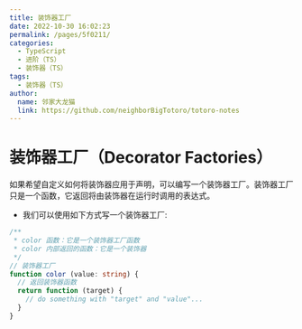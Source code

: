 ```yaml
---
title: 装饰器工厂
date: 2022-10-30 16:02:23
permalink: /pages/5f0211/
categories:
  - TypeScript
  - 进阶（TS）
  - 装饰器（TS）
tags:
  - 装饰器（TS）
author: 
  name: 邻家大龙猫
  link: https://github.com/neighborBigTotoro/totoro-notes
---
```




# 装饰器工厂（Decorator Factories）


如果希望自定义如何将装饰器应用于声明，可以编写一个装饰器工厂。装饰器工厂只是一个函数，它返回将由装饰器在运行时调用的表达式。


- 我们可以使用如下方式写一个装饰器工厂:

``` ts
/** 
 * color 函数：它是一个装饰器工厂函数
 * color 内部返回的函数：它是一个装饰器
 */
// 装饰器工厂
function color (value: string) {
  // 返回装饰器函数
  return function (target) {
    // do something with "target" and "value"...
  }
}
```
